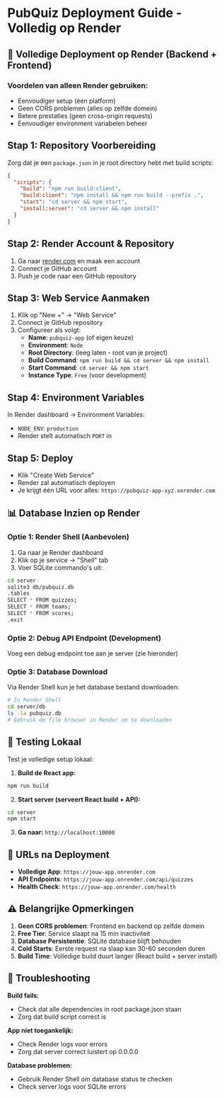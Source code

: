 # PubQuiz Deployment Guide - Volledig op Render

## 🚀 Volledige Deployment op Render (Backend + Frontend)

### Voordelen van alleen Render gebruiken:
- Eenvoudiger setup (één platform)
- Geen CORS problemen (alles op zelfde domein)
- Betere prestaties (geen cross-origin requests)
- Eenvoudiger environment variabelen beheer

## Stap 1: Repository Voorbereiding

Zorg dat je een `package.json` in je root directory hebt met build scripts:

```json
{
  "scripts": {
    "build": "npm run build:client",
    "build:client": "npm install && npm run build --prefix .",
    "start": "cd server && npm start",
    "install:server": "cd server && npm install"
  }
}
```

## Stap 2: Render Account & Repository
1. Ga naar [render.com](https://render.com) en maak een account
2. Connect je GitHub account
3. Push je code naar een GitHub repository

## Stap 3: Web Service Aanmaken
1. Klik op "New +" → "Web Service"
2. Connect je GitHub repository
3. Configureer als volgt:
   - **Name**: `pubquiz-app` (of eigen keuze)
   - **Environment**: `Node`
   - **Root Directory**: (leeg laten - root van je project)
   - **Build Command**: `npm run build && cd server && npm install`
   - **Start Command**: `cd server && npm start`
   - **Instance Type**: `Free` (voor development)

## Stap 4: Environment Variables
In Render dashboard → Environment Variables:
- `NODE_ENV`: `production`
- Render stelt automatisch `PORT` in

## Stap 5: Deploy
- Klik "Create Web Service"
- Render zal automatisch deployen
- Je krijgt één URL voor alles: `https://pubquiz-app-xyz.onrender.com`

## 📊 Database Inzien op Render

### Optie 1: Render Shell (Aanbevolen)
1. Ga naar je Render dashboard
2. Klik op je service → "Shell" tab
3. Voer SQLite commando's uit:
```bash
cd server
sqlite3 db/pubquiz.db
.tables
SELECT * FROM quizzes;
SELECT * FROM teams;
SELECT * FROM scores;
.exit
```

### Optie 2: Debug API Endpoint (Development)
Voeg een debug endpoint toe aan je server (zie hieronder)

### Optie 3: Database Download
Via Render Shell kun je het database bestand downloaden:
```bash
# In Render Shell
cd server/db
ls -la pubquiz.db
# Gebruik de file browser in Render om te downloaden
```

## 🔧 Testing Lokaal

Test je volledige setup lokaal:

1. **Build de React app:**
```bash
npm run build
```

2. **Start server (serveert React build + API):**
```bash
cd server
npm start
```

3. **Ga naar:** `http://localhost:10000`

## 📝 URLs na Deployment

- **Volledige App**: `https://jouw-app.onrender.com`
- **API Endpoints**: `https://jouw-app.onrender.com/api/quizzes`
- **Health Check**: `https://jouw-app.onrender.com/health`

## ⚠️ Belangrijke Opmerkingen

1. **Geen CORS problemen**: Frontend en backend op zelfde domein
2. **Free Tier**: Service slaapt na 15 min inactiviteit
3. **Database Persistentie**: SQLite database blijft behouden
4. **Cold Starts**: Eerste request na slaap kan 30-60 seconden duren
5. **Build Time**: Volledige build duurt langer (React build + server install)

## 🐛 Troubleshooting

**Build fails:**
- Check dat alle dependencies in root package.json staan
- Zorg dat build script correct is

**App niet toegankelijk:**
- Check Render logs voor errors
- Zorg dat server correct luistert op 0.0.0.0

**Database problemen:**
- Gebruik Render Shell om database status te checken
- Check server logs voor SQLite errors

